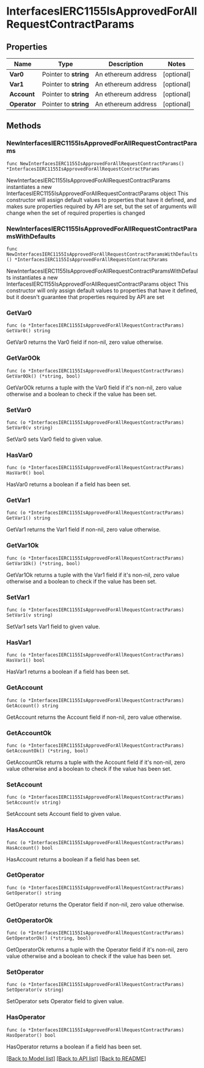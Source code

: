# InterfacesIERC1155IsApprovedForAllRequestContractParams

## Properties

Name | Type | Description | Notes
------------ | ------------- | ------------- | -------------
**Var0** | Pointer to **string** | An ethereum address | [optional] 
**Var1** | Pointer to **string** | An ethereum address | [optional] 
**Account** | Pointer to **string** | An ethereum address | [optional] 
**Operator** | Pointer to **string** | An ethereum address | [optional] 

## Methods

### NewInterfacesIERC1155IsApprovedForAllRequestContractParams

`func NewInterfacesIERC1155IsApprovedForAllRequestContractParams() *InterfacesIERC1155IsApprovedForAllRequestContractParams`

NewInterfacesIERC1155IsApprovedForAllRequestContractParams instantiates a new InterfacesIERC1155IsApprovedForAllRequestContractParams object
This constructor will assign default values to properties that have it defined,
and makes sure properties required by API are set, but the set of arguments
will change when the set of required properties is changed

### NewInterfacesIERC1155IsApprovedForAllRequestContractParamsWithDefaults

`func NewInterfacesIERC1155IsApprovedForAllRequestContractParamsWithDefaults() *InterfacesIERC1155IsApprovedForAllRequestContractParams`

NewInterfacesIERC1155IsApprovedForAllRequestContractParamsWithDefaults instantiates a new InterfacesIERC1155IsApprovedForAllRequestContractParams object
This constructor will only assign default values to properties that have it defined,
but it doesn't guarantee that properties required by API are set

### GetVar0

`func (o *InterfacesIERC1155IsApprovedForAllRequestContractParams) GetVar0() string`

GetVar0 returns the Var0 field if non-nil, zero value otherwise.

### GetVar0Ok

`func (o *InterfacesIERC1155IsApprovedForAllRequestContractParams) GetVar0Ok() (*string, bool)`

GetVar0Ok returns a tuple with the Var0 field if it's non-nil, zero value otherwise
and a boolean to check if the value has been set.

### SetVar0

`func (o *InterfacesIERC1155IsApprovedForAllRequestContractParams) SetVar0(v string)`

SetVar0 sets Var0 field to given value.

### HasVar0

`func (o *InterfacesIERC1155IsApprovedForAllRequestContractParams) HasVar0() bool`

HasVar0 returns a boolean if a field has been set.

### GetVar1

`func (o *InterfacesIERC1155IsApprovedForAllRequestContractParams) GetVar1() string`

GetVar1 returns the Var1 field if non-nil, zero value otherwise.

### GetVar1Ok

`func (o *InterfacesIERC1155IsApprovedForAllRequestContractParams) GetVar1Ok() (*string, bool)`

GetVar1Ok returns a tuple with the Var1 field if it's non-nil, zero value otherwise
and a boolean to check if the value has been set.

### SetVar1

`func (o *InterfacesIERC1155IsApprovedForAllRequestContractParams) SetVar1(v string)`

SetVar1 sets Var1 field to given value.

### HasVar1

`func (o *InterfacesIERC1155IsApprovedForAllRequestContractParams) HasVar1() bool`

HasVar1 returns a boolean if a field has been set.

### GetAccount

`func (o *InterfacesIERC1155IsApprovedForAllRequestContractParams) GetAccount() string`

GetAccount returns the Account field if non-nil, zero value otherwise.

### GetAccountOk

`func (o *InterfacesIERC1155IsApprovedForAllRequestContractParams) GetAccountOk() (*string, bool)`

GetAccountOk returns a tuple with the Account field if it's non-nil, zero value otherwise
and a boolean to check if the value has been set.

### SetAccount

`func (o *InterfacesIERC1155IsApprovedForAllRequestContractParams) SetAccount(v string)`

SetAccount sets Account field to given value.

### HasAccount

`func (o *InterfacesIERC1155IsApprovedForAllRequestContractParams) HasAccount() bool`

HasAccount returns a boolean if a field has been set.

### GetOperator

`func (o *InterfacesIERC1155IsApprovedForAllRequestContractParams) GetOperator() string`

GetOperator returns the Operator field if non-nil, zero value otherwise.

### GetOperatorOk

`func (o *InterfacesIERC1155IsApprovedForAllRequestContractParams) GetOperatorOk() (*string, bool)`

GetOperatorOk returns a tuple with the Operator field if it's non-nil, zero value otherwise
and a boolean to check if the value has been set.

### SetOperator

`func (o *InterfacesIERC1155IsApprovedForAllRequestContractParams) SetOperator(v string)`

SetOperator sets Operator field to given value.

### HasOperator

`func (o *InterfacesIERC1155IsApprovedForAllRequestContractParams) HasOperator() bool`

HasOperator returns a boolean if a field has been set.


[[Back to Model list]](../README.md#documentation-for-models) [[Back to API list]](../README.md#documentation-for-api-endpoints) [[Back to README]](../README.md)


